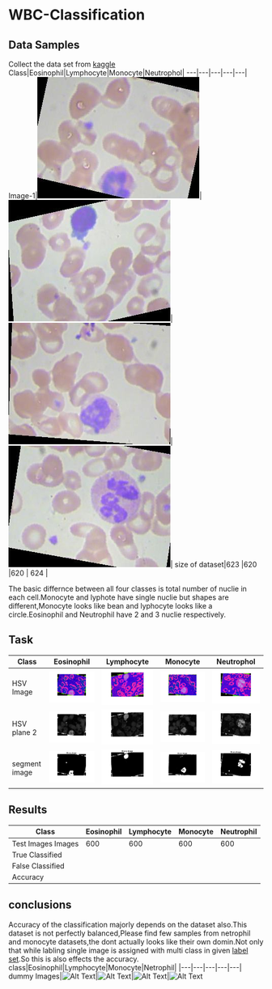 # WBC-Classification
## Data Samples
Collect the data set from [kaggle](https://www.kaggle.com/paultimothymooney/blood-cells)
Class|Eosinophil|Lymphocyte|Monocyte|Neutrophol|
---|---|---|---|---|
Image-1|![Alt Text](https://github.com/SaiPavan-Tadem/WBC-Classification/blob/main/Image%20Samples/Eosinophil%20(1).jpeg)|![Alt Text](https://github.com/SaiPavan-Tadem/WBC-Classification/blob/main/Image%20Samples/Lymphocyte%20(1).jpeg)|![Alt Text](https://github.com/SaiPavan-Tadem/WBC-Classification/blob/main/Image%20Samples/Monocyte%20(1).jpeg)|![Alt Text](https://github.com/SaiPavan-Tadem/WBC-Classification/blob/main/Image%20Samples/Neutrophil%20(1).jpeg)|
 size of dataset|623 |620 |620 | 624 |

The basic differnce between all four classes is total number of nuclie in each cell.Monocyte and lyphote have single nuclie but shapes are different,Monocyte looks like bean
and lyphocyte looks like a circle.Eosinophil and Neutrophil have 2 and 3 nuclie respectively.
<br>
## Task
Class|Eosinophil|Lymphocyte|Monocyte|Neutrophol|
|---|---|---|---|---|
HSV Image|![Alt Text](https://github.com/SaiPavan-Tadem/WBC-Classification/blob/main/Segmentation%20Images/E-HSV.jpg)|![Alt Text](https://github.com/SaiPavan-Tadem/WBC-Classification/blob/main/Segmentation%20Images/L-HSV.jpg)|![Alt Text](https://github.com/SaiPavan-Tadem/WBC-Classification/blob/main/Segmentation%20Images/M-HSV.jpg)|![Alt Text](https://github.com/SaiPavan-Tadem/WBC-Classification/blob/main/Segmentation%20Images/N-HSV.jpg)|
HSV plane 2|![Alt Text](https://github.com/SaiPavan-Tadem/WBC-Classification/blob/main/Segmentation%20Images/HSV-2-E.jpg)|![Alt Text](https://github.com/SaiPavan-Tadem/WBC-Classification/blob/main/Segmentation%20Images/HSV-2-L.jpg)|![Alt Text](https://github.com/SaiPavan-Tadem/WBC-Classification/blob/main/Segmentation%20Images/HSV-2-M.jpg)|![Alt Text](https://github.com/SaiPavan-Tadem/WBC-Classification/blob/main/Segmentation%20Images/HSV-2-N.jpg)|
segment image|![Alt Text](https://github.com/SaiPavan-Tadem/WBC-Classification/blob/main/Segmentation%20Images/BW-E.jpg)|![Alt Text](https://github.com/SaiPavan-Tadem/WBC-Classification/blob/main/Segmentation%20Images/BW-L.jpg) |![Alt Text](https://github.com/SaiPavan-Tadem/WBC-Classification/blob/main/Segmentation%20Images/BW-M.jpg)|![Alt Text](https://github.com/SaiPavan-Tadem/WBC-Classification/blob/main/Segmentation%20Images/BW-N.jpg)|
## Results
Class|Eosinophil|Lymphocyte|Monocyte|Neutrophil|
|---|---|---|---|---|
Test Images Images|600 |600 |600 |600  |
True Classified| | | | |
False Classified| | | | |
Accuracy| | | | | |
## conclusions
Accuracy of the classification majorly depends on the dataset also.This dataset is not perfectly balanced,Please find few samples from netrophil and monocyte datasets,the dont actually looks like their own domin.Not only that while labling single image is assigned with multi class in given [label set](https://github.com/SaiPavan-Tadem/WBC-Classification/blob/main/labels.csv).So this is also effects the accuracy.
class|Eosinophil|Lymphocyte|Monocyte|Netrophil|
|---|---|---|---|---|
dummy Images|![Alt Text]()|![Alt Text]()|![Alt Text]()|![Alt Text]()




